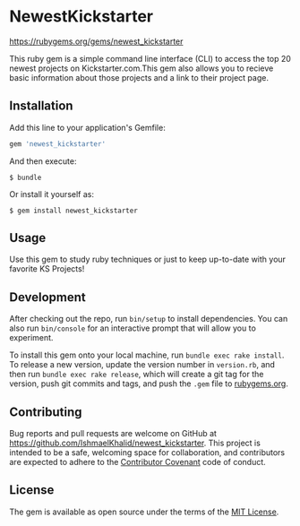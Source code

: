 # NewestKickstarter

https://rubygems.org/gems/newest_kickstarter

This ruby gem is a simple command line interface (CLI) to access the top 20 newest projects on Kickstarter.com.This gem also allows you to recieve basic information about those projects and a link to their project page.

## Installation

Add this line to your application's Gemfile:

```ruby
gem 'newest_kickstarter'
```

And then execute:

    $ bundle

Or install it yourself as:

    $ gem install newest_kickstarter

## Usage

Use this gem to study ruby techniques or just to keep up-to-date with your favorite KS Projects!

## Development

After checking out the repo, run `bin/setup` to install dependencies. You can also run `bin/console` for an interactive prompt that will allow you to experiment.

To install this gem onto your local machine, run `bundle exec rake install`. To release a new version, update the version number in `version.rb`, and then run `bundle exec rake release`, which will create a git tag for the version, push git commits and tags, and push the `.gem` file to [rubygems.org](https://rubygems.org).

## Contributing

Bug reports and pull requests are welcome on GitHub at https://github.com/IshmaelKhalid/newest_kickstarter. This project is intended to be a safe, welcoming space for collaboration, and contributors are expected to adhere to the [Contributor Covenant](http://contributor-covenant.org) code of conduct.


## License

The gem is available as open source under the terms of the [MIT License](http://opensource.org/licenses/MIT).


